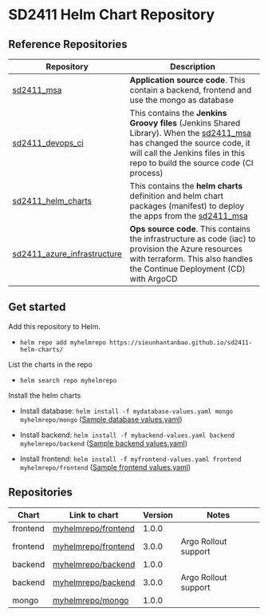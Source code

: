 # SD2411 Helm Chart Repository
## Reference Repositories
| Repository | Description |
|--|--|
|[sd2411_msa](https://github.com/sieunhantanbao/sd2411_msa)|**Application source code**. This contain a backend, frontend and use the mongo as database|
|[sd2411_devops_ci](https://github.com/sieunhantanbao/sd2411-devops-ci)|This contains the **Jenkins Groovy files** (Jenkins Shared Library). When the [sd2411_msa](https://github.com/sieunhantanbao/sd2411_msa) has changed the source code, it will call the Jenkins files in this repo to build the source code (CI process)|
|[sd2411_helm_charts](https://github.com/sieunhantanbao/sd2411-helm-charts)|This contains the **helm charts** definition and helm chart packages (manifest) to deploy the apps from the [sd2411_msa](https://github.com/sieunhantanbao/sd2411_msa)|
|[sd2411_azure_infrastructure](https://github.com/sieunhantanbao/sd2411_azure_infrastructure)|**Ops source code**. This contains the infrastructure as code (iac) to provision the Azure resources with terraform. This also handles the Continue Deployment (CD) with ArgoCD|

## Get started

Add this repository to Helm.

-  `helm repo add myhelmrepo https://sieunhantanbao.github.io/sd2411-helm-charts/`

List the charts in the repo

-  `helm search repo myhelmrepo`

Install the helm charts

- Install database: `helm install -f mydatabase-values.yaml mongo myhelmrepo/mongo` ([Sample database values.yaml](https://github.com/sieunhantanbao/sd2411-helm-charts/blob/main/charts/mongo/values.yaml))

- Install backend: `helm install -f mybackend-values.yaml backend myhelmrepo/backend` ([Sample backend values.yaml](https://github.com/sieunhantanbao/sd2411-helm-charts/blob/main/charts/backend/values.yaml))

- Install frontend: `helm install -f myfrontend-values.yaml frontend myhelmrepo/frontend` ([Sample frontend values.yaml](https://github.com/sieunhantanbao/sd2411-helm-charts/blob/main/charts/frontend/values.yaml))

## Repositories
| Chart | Link to chart | Version |Notes|
|--|--|--|--|
|frontend|[myhelmrepo/frontend](https://github.com/sieunhantanbao/sd2411-helm-charts/tree/main/frontend-1.0.0.tgz) |1.0.0 ||
|frontend|[myhelmrepo/frontend](https://github.com/sieunhantanbao/sd2411-helm-charts/tree/main/charts/frontend) |3.0.0 |Argo Rollout support|
|backend |[myhelmrepo/backend](https://github.com/sieunhantanbao/sd2411-helm-charts/tree/main/backend-1.0.0.tgz) |1.0.0 ||
|backend |[myhelmrepo/backend](https://github.com/sieunhantanbao/sd2411-helm-charts/tree/main/charts/backend) |3.0.0 |Argo Rollout support|
|mongo |[myhelmrepo/mongo](https://github.com/sieunhantanbao/sd2411-helm-charts/tree/main/charts/mongo)|1.0.0||